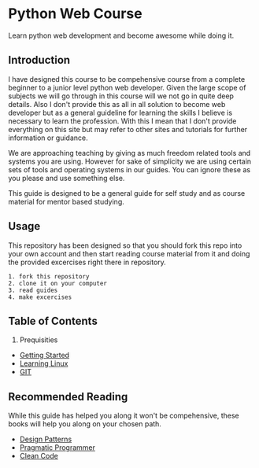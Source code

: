 # Python Web Course
Learn python web development and become awesome while doing it.

## Introduction
I have designed this course to be compehensive course from a complete beginner to a junior level python web developer.
Given the large scope of subjects we will go through in this course will we not go in quite deep details. Also I don't
provide this as all in all solution to become web developer but as a general guideline for learning the skills I
believe is necessary to learn the profession. With this I mean that I don't provide everything on this site but may
refer to other sites and tutorials for further information or guidance.

We are approaching teaching by giving as much freedom related tools and systems you are using. However for sake of
simplicity we are using certain sets of tools and operating systems in our guides. You can ignore these as you please and
use something else.

This guide is designed to be a general guide for self study and as course material for mentor based studying.

## Usage
This repository has been designed so that you should fork this repo into your own account and then start reading course material
from it and doing the provided excercises right there in repository.

```
1. fork this repository
2. clone it on your computer
3. read guides
4. make excercises
```

## Table of Contents
1. Prequisities
  * [Getting Started](https://github.com/hanshoi/python_web_course/blob/master/material/prequisities/getting_started.md)
  * [Learning Linux](https://github.com/hanshoi/python_web_course/blob/master/material/prequisities/linux.md)
  * [GIT](https://github.com/hanshoi/python_web_course/blob/master/material/prequisities/git.md)


## Recommended Reading
While this guide has helped you along it won't be compehensive, these books will help you along on your chosen path.

* [Design Patterns](https://www.amazon.com/Design-Patterns-Elements-Reusable-Object-Oriented/dp/0201633612/ref=pd_sim_14_4?ie=UTF8&pd_rd_i=0201633612&pd_rd_r=B405APFTJ1764773EPE6&pd_rd_w=WiFMY&pd_rd_wg=N0Lnm&psc=1&refRID=B405APFTJ1764773EPE6)
* [Pragmatic Programmer](https://www.amazon.com/Pragmatic-Programmer-Journeyman-Master/dp/020161622X)
* [Clean Code](https://www.amazon.com/Clean-Code-Handbook-Software-Craftsmanship/dp/0132350882/ref=sr_1_1?s=books&ie=UTF8&qid=1477593765&sr=1-1&keywords=Clean+Code)
